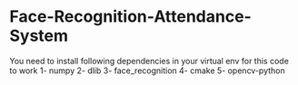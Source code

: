 # Face-Recognition-Attendance-System
You need to install following dependencies in your virtual env for this code to work
1- numpy
2- dlib
3- face_recognition
4- cmake
5- opencv-python
